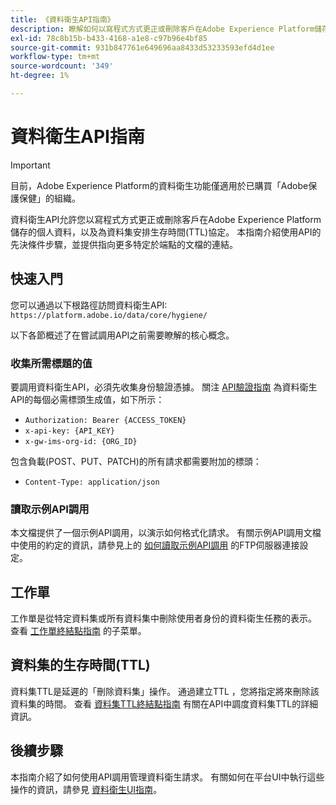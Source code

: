 ```yaml
---
title: 《資料衛生API指南》
description: 瞭解如何以寫程式方式更正或刪除客戶在Adobe Experience Platform儲存的個人資料。
exl-id: 78c8b15b-b433-4168-a1e8-c97b96e4bf85
source-git-commit: 931b847761e649696aa8433d53233593efd4d1ee
workflow-type: tm+mt
source-wordcount: '349'
ht-degree: 1%

---
```


# 資料衛生API指南

>[!IMPORTANT]
>
>目前，Adobe Experience Platform的資料衛生功能僅適用於已購買「Adobe保護保健」的組織。

資料衛生API允許您以寫程式方式更正或刪除客戶在Adobe Experience Platform儲存的個人資料，以及為資料集安排生存時間(TTL)協定。 本指南介紹使用API的先決條件步驟，並提供指向更多特定於端點的文檔的連結。

## 快速入門

您可以通過以下根路徑訪問資料衛生API: `https://platform.adobe.io/data/core/hygiene/`

以下各節概述了在嘗試調用API之前需要瞭解的核心概念。

### 收集所需標題的值

要調用資料衛生API，必須先收集身份驗證憑據。 關注 [API驗證指南](../../landing/api-authentication.md) 為資料衛生API的每個必需標頭生成值，如下所示：

* `Authorization: Bearer {ACCESS_TOKEN}`
* `x-api-key: {API_KEY}`
* `x-gw-ims-org-id: {ORG_ID}`

包含負載(POST、PUT、PATCH)的所有請求都需要附加的標頭：

* `Content-Type: application/json`

### 讀取示例API調用

本文檔提供了一個示例API調用，以演示如何格式化請求。 有關示例API調用文檔中使用的約定的資訊，請參見上的 [如何讀取示例API調用](../../landing/api-guide.md#sample-api) 的FTP伺服器連接設定。

## 工作單

工作單是從特定資料集或所有資料集中刪除使用者身份的資料衛生任務的表示。 查看 [工作單終結點指南](./workorder.md) 的子菜單。

## 資料集的生存時間(TTL)

資料集TTL是延遲的「刪除資料集」操作。 通過建立TTL ，您將指定將來刪除該資料集的時間。 查看 [資料集TTL終結點指南](./ttl.md) 有關在API中調度資料集TTL的詳細資訊。

## 後續步驟

本指南介紹了如何使用API調用管理資料衛生請求。 有關如何在平台UI中執行這些操作的資訊，請參見 [資料衛生UI指南](../ui/overview.md)。
